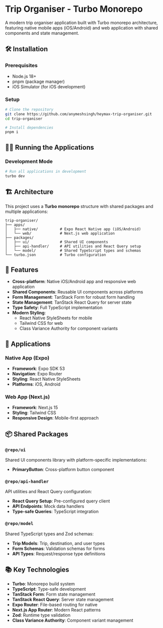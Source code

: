 # Trip Organiser - Turbo Monorepo

A modern trip organiser application built with Turbo monorepo architecture, featuring native mobile apps (iOS/Android) and web application with shared components and state management.

## 🛠️ Installation

### Prerequisites
- Node.js 18+ 
- pnpm (package manager)
- iOS Simulator (for iOS development)

### Setup
```bash
# Clone the repository
git clone https://github.com/anymeshsingh/heymax-trip-organiser.git
cd trip-organiser

# Install dependencies
pnpm i
```

## 🏃‍♂️ Running the Applications

### Development Mode

```bash
# Run all applications in development
turbo dev
```

## 🏗️ Architecture

This project uses a **Turbo monorepo** structure with shared packages and multiple applications:

```
trip-organiser/
├── apps/
│   ├── native/          # Expo React Native app (iOS/Android)
│   └── web/             # Next.js web application
├── packages/
│   ├── ui/              # Shared UI components
│   ├── api-handler/     # API utilities and React Query setup
│   └── model/           # Shared TypeScript types and schemas
└── turbo.json           # Turbo configuration
```

## 🚀 Features

- **Cross-platform**: Native iOS/Android app and responsive web application
- **Shared Components**: Reusable UI components across platforms
- **Form Management**: TanStack Form for robust form handling
- **State Management**: TanStack React Query for server state
- **Type Safety**: Full TypeScript implementation
- **Modern Styling**: 
  - React Native StyleSheets for mobile
  - Tailwind CSS for web
  - Class Variance Authority for component variants

## 📱 Applications

### Native App (Expo)
- **Framework**: Expo SDK 53
- **Navigation**: Expo Router
- **Styling**: React Native StyleSheets
- **Platforms**: iOS, Android

### Web App (Next.js)
- **Framework**: Next.js 15
- **Styling**: Tailwind CSS
- **Responsive Design**: Mobile-first approach

## 📦 Shared Packages

### `@repo/ui`
Shared UI components library with platform-specific implementations:
- **PrimaryButton**: Cross-platform button component

### `@repo/api-handler`
API utilities and React Query configuration:
- **React Query Setup**: Pre-configured query client
- **API Endpoints**: Mock data handlers
- **Type-safe Queries**: TypeScript integration

### `@repo/model`
Shared TypeScript types and Zod schemas:
- **Trip Models**: Trip, destination, and user types
- **Form Schemas**: Validation schemas for forms
- **API Types**: Request/response type definitions

## 📚 Key Technologies

- **Turbo**: Monorepo build system
- **TypeScript**: Type-safe development
- **TanStack Form**: Form state management
- **TanStack React Query**: Server state management
- **Expo Router**: File-based routing for native
- **Next.js App Router**: Modern React patterns
- **Zod**: Runtime type validation
- **Class Variance Authority**: Component variant management
